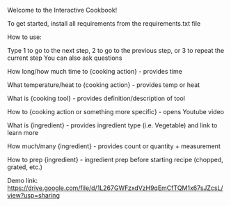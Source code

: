 Welcome to the Interactive Cookbook!

To get started, install all requirements from the requirements.txt file


How to use:

Type 1 to go to the next step, 2 to go to the previous step, or 3 to repeat the current step
You can also ask questions

How long/how much time to {cooking action} - provides time

What temperature/heat to {cooking action} - provides temp or heat

What is {cooking tool} - provides definition/description of tool

How to {cooking action or something more specific} - opens Youtube video

What is {ingredient} - provides ingredient type (i.e. Vegetable) and link to learn more

How much/many {ingredient} - provides count or quantity + measurement

How to prep {ingredient} - ingredient prep before starting recipe (chopped, grated, etc.)


Demo link: https://drive.google.com/file/d/1L267GWFzxdVzH9qEmCfTQM1x67sJZcsL/view?usp=sharing
